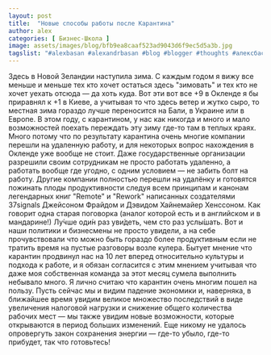 ```yaml
---
layout: post
title:  "Новые способы работы после Карантина"
author: alex
categories: [ Бизнес-Школа ]
image: assets/images/blog/bfb9ea8caaf523ad9043d6f9ec5d5a3b.jpg
tagslist: "#alexbasan #alexandrbasan #blog #blogger #thoughts #алексбасан #александрбасан #блог #блоггер #мысливмоейголове #карантин"
---
```


Здесь в Новой Зеландии наступила зима. С каждым годом я вижу все меньше и меньше тех кто хочет остаться здесь "зимовать" и тех кто не хочет уехать отсюда — да хоть куда. Вот эти вот все +9 в Окленде я бы приравнял к +1 в Киеве, а учитывая то что здесь ветер и жутко сыро, то местная зима гораздо лучше переносится на Бали, в Украине или в Европе. В этом году, с карантином, у нас как никогда и много и мало возможностей поехать переждать эту зиму где-то там в теплых краях. Много потому что по результату карантина очень многие компании перешли на удаленную работу, и для некоторых вопрос нахождения в Окленде уже вообще не стоит. Даже государственные организации разрешили своим сотрудникам не просто работать удаленно, а работать вообще где угодно, с одним условием — не забить болт на работу. Другие компании полностью перешли на удалёнку и готовятся пожинать плоды продуктивности следуя всем принципам и канонам легендарных книг "Remote" и "Rework" написанных создателями 37signals Джейсоном Фрайдом и Дэвидом Хайнемайер Хенссоном. Как говорит одна старая поговорка (аналог которой есть и в английском и в мандарине!) Лу́чше оди́н раз уви́деть, чем сто раз услы́шать. Вот и наши политики и бизнесмены не просто увидели, а на себе прочувствовали что можно быть гораздо более продуктивным если не тратить время на пустые разговоры возле кулера. Бытует мнение что карантин продвинул нас на 10 лет вперед относительно культуры и подхода к работе, и я обязан согласится с этим мнением учитывая что даже моя собственная команда за этот месяц сумела выполнить небывало много. Я лично считаю что карантин очень многим пошел на пользу. Пусть сейчас мы и видим падение экономики и, наверняка, в ближайшее время увидим великое множество последствий в виде увеличения налоговой нагрузки и снижение общего количества рабочих мест — мы также увидим новые возможности, которые открываются в период больших изменений. Еще никому не удалось опровергуть закон сохранения энергии — где-то убыло, где-то прибудет, так что готовьтесь!